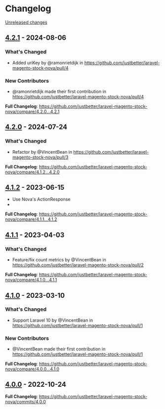 # Changelog 

[Unreleased changes](https://github.com/justbetter/laravel-magento-stock-nova/compare/4.2.1...main)
## [4.2.1](https://github.com/justbetter/laravel-magento-stock-nova/releases/tag/4.2.1) - 2024-08-06

### What's Changed
* Added uriKey by @ramonrietdijk in https://github.com/justbetter/laravel-magento-stock-nova/pull/4

### New Contributors
* @ramonrietdijk made their first contribution in https://github.com/justbetter/laravel-magento-stock-nova/pull/4

**Full Changelog**: https://github.com/justbetter/laravel-magento-stock-nova/compare/4.2.0...4.2.1

## [4.2.0](https://github.com/justbetter/laravel-magento-stock-nova/releases/tag/4.2.0) - 2024-07-24

### What's Changed
* Refactor by @VincentBean in https://github.com/justbetter/laravel-magento-stock-nova/pull/3


**Full Changelog**: https://github.com/justbetter/laravel-magento-stock-nova/compare/4.1.2...4.2.0

## [4.1.2](https://github.com/justbetter/laravel-magento-stock-nova/releases/tag/4.1.2) - 2023-06-15

* Use Nova's ActionResponse
* 
**Full Changelog**: https://github.com/justbetter/laravel-magento-stock-nova/compare/4.1.1...4.1.2

## [4.1.1](https://github.com/justbetter/laravel-magento-stock-nova/releases/tag/4.1.1) - 2023-04-03

### What's Changed
* Feature/fix count metrics by @VincentBean in https://github.com/justbetter/laravel-magento-stock-nova/pull/2


**Full Changelog**: https://github.com/justbetter/laravel-magento-stock-nova/compare/4.1.0...4.1.1

## [4.1.0](https://github.com/justbetter/laravel-magento-stock-nova/releases/tag/4.1.0) - 2023-03-10

### What's Changed
* Support Laravel 10 by @VincentBean in https://github.com/justbetter/laravel-magento-stock-nova/pull/1

### New Contributors
* @VincentBean made their first contribution in https://github.com/justbetter/laravel-magento-stock-nova/pull/1

**Full Changelog**: https://github.com/justbetter/laravel-magento-stock-nova/compare/4.0.0...4.1.0

## [4.0.0](https://github.com/justbetter/laravel-magento-stock-nova/releases/tag/4.0.0) - 2022-10-24

**Full Changelog**: https://github.com/justbetter/laravel-magento-stock-nova/commits/4.0.0

